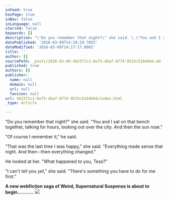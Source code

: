```yaml
---
inFeed: true
hasPage: true
inNav: false
inLanguage: null
starred: false
keywords: []
description: "\"Do you remember that night?\" she said. \_\"You and I sat on that bench together, talking for hours, looking out over the city. \_And then the sun rose.\""
datePublished: '2016-03-09T14:18:29.705Z'
dateModified: '2016-03-09T14:17:17.008Z'
title: ''
author: []
sourcePath: _posts/2016-03-09-4b2371c1-6e75-4baf-8f74-9533c5164b04.md
published: true
authors: []
publisher:
  name: null
  domain: null
  url: null
  favicon: null
url: 4b2371c1-6e75-4baf-8f74-9533c5164b04/index.html
_type: Article

---
```

"Do you remember that night?" she said.  "You and I sat on that bench together, talking for hours, looking out over the city.  And then the sun rose."

"Of course I remember it," he said.

"That was the last time I was happy," she said.  "Everything made sense that night.  And then--then everything changed."

He looked at her.  "What happened to you, Tess?"

"I can't tell you yet," she said.  "There's something you have to do for me first."

**A new webfiction saga of Weird, Supernatural Suspense is about to begin...........**
![](https://the-grid-user-content.s3-us-west-2.amazonaws.com/6ace87f3-65eb-4cdf-b78a-8d4f72597363.jpg)